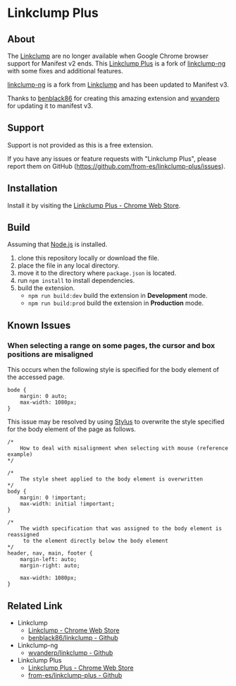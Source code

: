 # Linkclump Plus

## About

The [Linkclump](https://chromewebstore.google.com/detail/linkclump/lfpjkncokllnfokkgpkobnkbkmelfefj "https://chromewebstore.google.com/detail/linkclump/lfpjkncokllnfokkgpkobnkbkmelfefj") are no longer available when Google Chrome browser support for Manifest v2 ends. This [Linkclump Plus](https://chromewebstore.google.com/detail/linkclump-plus/ainlglbojoodfdbndbfofojhmjbmelmm "https://chromewebstore.google.com/detail/linkclump-plus/ainlglbojoodfdbndbfofojhmjbmelmm") is a fork of [linkclump-ng](https://github.com/wvanderp/linkclump "https://github.com/wvanderp/linkclump") with some fixes and additional features.

[linkclump-ng](https://github.com/wvanderp/linkclump "https://github.com/wvanderp/linkclump") is a fork from [Linkclump](https://github.com/benblack86/linkclump "https://github.com/benblack86/linkclump") and has been updated to Manifest v3.

Thanks to [benblack86](https://github.com/benblack86 "https://github.com/benblack86") for creating this amazing extension and [wvanderp](https://github.com/wvanderp "https://github.com/wvanderp") for updating it to manifest v3.

## Support

Support is not provided as this is a free extension.

If you have any issues or feature requests with "Linkclump Plus", please report them on GitHub (https://github.com/from-es/linkclump-plus/issues).

## Installation

Install it by visiting the [Linkclump Plus - Chrome Web Store](https://chromewebstore.google.com/detail/ainlglbojoodfdbndbfofojhmjbmelmm "Linkclump Plus - Chrome Web Store").

## Build

Assuming that [Node.js](https://nodejs.org/ "https://nodejs.org/") is installed.

1. clone this repository locally or download the file.
2. place the file in any local directory.
3. move it to the directory where ```package.json``` is located.
3. run ```npm install``` to install dependencies.
4. build the extension.
	- ```npm run build:dev``` build the extension in **Development** mode.
	- ```npm run build:prod``` build the extension in **Production** mode.

## Known Issues

### When selecting a range on some pages, the cursor and box positions are misaligned

This occurs when the following style is specified for the body element of the accessed page.

```
bode {
    margin: 0 auto;
    max-width: 1080px;
}
```

This issue may be resolved by using [Stylus](https://chromewebstore.google.com/detail/stylus/clngdbkpkpeebahjckkjfobafhncgmne "https://chromewebstore.google.com/detail/stylus/clngdbkpkpeebahjckkjfobafhncgmne") to overwrite the style specified for the body element of the page as follows.

```
/*
	How to deal with misalignment when selecting with mouse (reference example)
*/

/*
	The style sheet applied to the body element is overwritten
*/
body {
    margin: 0 !important;
    max-width: initial !important;
}

/*
	The width specification that was assigned to the body element is reassigned
	 to the element directly below the body element
*/
header, nav, main, footer {
    margin-left: auto;
    margin-right: auto;

    max-width: 1080px;
}
```

## Related Link

- Linkclump
	- [Linkclump - Chrome Web Store](https://chromewebstore.google.com/detail/linkclump/lfpjkncokllnfokkgpkobnkbkmelfefj "https://chromewebstore.google.com/detail/linkclump/lfpjkncokllnfokkgpkobnkbkmelfef")
	- [benblack86/linkclump - Github](https://github.com/benblack86/linkclump "https://github.com/benblack86/linkclump")
- Linkclump-ng
	- [wvanderp/linkclump - Github](https://github.com/wvanderp/linkclump "https://github.com/wvanderp/linkclump")
- Linkclump Plus
	- [Linkclump Plus - Chrome Web Store](https://chromewebstore.google.com/detail/ainlglbojoodfdbndbfofojhmjbmelmm "Linkclump Plus - Chrome Web Store")
	- [from-es/linkclump-plus - Github](https://github.com/from-es/linkclump-plus "https://github.com/from-es/linkclump-plus")

